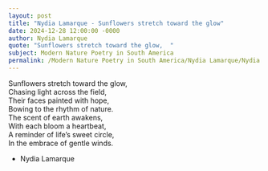 ```yaml
---
layout: post
title: "Nydia Lamarque - Sunflowers stretch toward the glow"
date: 2024-12-28 12:00:00 -0000
author: Nydia Lamarque
quote: "Sunflowers stretch toward the glow,  "
subject: Modern Nature Poetry in South America
permalink: /Modern Nature Poetry in South America/Nydia Lamarque/Nydia Lamarque - Sunflowers stretch toward the glow
---
```


Sunflowers stretch toward the glow,  
Chasing light across the field,  
Their faces painted with hope,  
Bowing to the rhythm of nature.  
The scent of earth awakens,  
With each bloom a heartbeat,  
A reminder of life’s sweet circle,  
In the embrace of gentle winds.

- Nydia Lamarque
